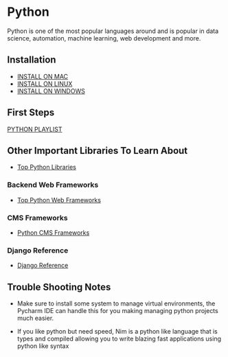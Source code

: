 # Python

Python is one of the most popular languages around and is popular in data science, automation, machine learning, web development and more.

## Installation

- [INSTALL ON MAC](https://programwithus.com/learn/python/install-python3-mac)
- [INSTALL ON LINUX](https://www.digitalocean.com/community/tutorials/how-to-install-python-3-and-set-up-a-programming-environment-on-an-ubuntu-20-04-server)
- [INSTALL ON WINDOWS](https://phoenixnap.com/kb/how-to-install-python-3-windows)

## First Steps

[PYTHON PLAYLIST](https://www.youtube.com/playlist?list=PLY6oTPmKnKbaTvgXqNCRXcKnqbO5j2oQn)

## Other Important Libraries To Learn About

- [Top Python Libraries](https://www.ubuntupit.com/best-python-libraries-and-packages-for-beginners/)


### Backend Web Frameworks

- [Top Python Web Frameworks](https://steelkiwi.com/blog/top-10-python-web-frameworks-to-learn/)

### CMS Frameworks

- [Python CMS Frameworks](https://morioh.com/p/53082b6e0db3)

### Django Reference

- [Django Reference](https://tuts.alexmercedcoder.com/djangoreference/)

## Trouble Shooting Notes

- Make sure to install some system to manage virtual environments, the Pycharm IDE can handle this for you making managing python projects much easier.

- If you like python but need speed, Nim is a python like language that is types and compiled allowing you to write blazing fast applications using python like syntax